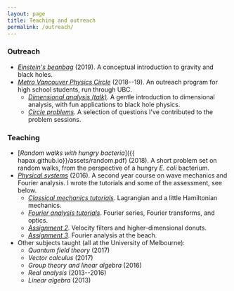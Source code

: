 ```yaml
---
layout: page
title: Teaching and outreach
permalink: /outreach/
---
```


### Outreach

- [*Einstein's beanbag*](assets/conceptual-gravity.pdf) (2019). A conceptual introduction to
  gravity and black holes.
- [*Metro Vancouver Physics Circle*](https://outreach.phas.ubc.ca/events/metro-vancouver-physics-circle/)
  (2018--19). An outreach program for high school students, run
  through UBC.
  - [*Dimensional analysis (talk)*](assets/dimensional-analysis.pdf). A
  gentle introduction to dimensional analysis, with fun applications to black hole physics.
  - [*Circle problems*](assets/circle-probs.pdf). A selection of
    questions I've contributed to the problem sessions.

### Teaching

- [*Random walks with hungry bacteria*]({{
  hapax.github.io}}/assets/random.pdf) (2018). A short problem set
  on random walks, from the perspective of a hungry *E. coli*
  bacterium.
- [*Physical systems*](https://handbook.unimelb.edu.au/subjects/phyc20014)
  (2016). A second year course on wave mechanics and Fourier
  analysis. I wrote the tutorials and some of the assessment, see below.
  - [*Classical mechanics tutorials*]({{hapax.github.io}}/assets/classical-tutes-full.pdf). Lagrangian
  and a little Hamiltonian mechanics.
  - [*Fourier analysis tutorials*]({{hapax.github.io}}/assets/fourier-tutes-full.pdf). Fourier series, Fourier transforms, and optics.
  - [*Assignment 2*]({{hapax.github.io}}/assets/physical-systems-a2.pdf). Velocity filters and higher-dimensional donuts.
  - [*Assignment 3*]({{hapax.github.io}}/assets/physical-systems-a3.pdf). Fourier analysis at the beach.
- Other subjects taught (all at the University of Melbourne):
  - *Quantum field theory* (2017)
  - *Vector calculus* (2017)
  - *Group theory and linear algebra* (2016)
  - *Real analysis* (2013--2016)
  - *Linear algebra* (2013)
